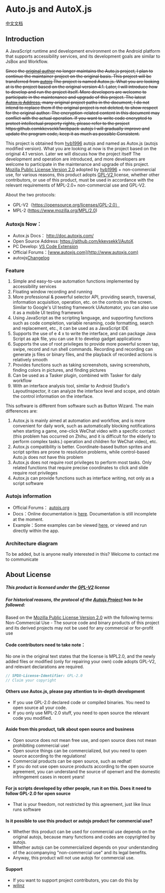 # Auto.js and AutoX.js
[中文文档](README_zh_CN.md)
## Introduction
A JavaScript runtime and development environment on the Android platform that supports accessibility services, 
and its development goals are similar to JsBox and Workflow.

 ~~Since the [original author](https://github.com/hyb1996) no longer maintains the Auto.js project,
 I plan to continue the maintainer project on the original basis. This project will be transferred 
 from [autojs](https://github.com/hyb1996/Auto.js) The project is named Autox.js. What you are looking 
 at is the project based on the original version 4.1. Later, I will introduce how to develop and 
 run the project itself. More developers are welcome to participate in the maintenance and upgrade 
 of this project. The latest [Autox.js Address](https://github.com/kkevsekk1/AutoX), many original project
 paths in the document, I do not intend to replace them if the original project is not deleted,
 to show respect for the original author. The encryption-related content in this document may 
 conflict with the actual operation. If you want to write code encrypted to protect intellectual 
 property rights, please refer to the project https:github.comkkevsekk1webpack-autojs I will gradually
 improve and update the program code, keep it as much as possible Consistent.~~

This project is obtained from [hyb1996](https://github.com/hyb1996/Auto.js) autojs and named as 
Autox.js (autojs modified version). What you are looking at now is the project based on the original
4.1 version. Later we will discuss how the project itself The development and operation are introduced,
and more developers are welcome to participate in the maintenance and upgrade of this project.
[Mozilla Public License Version 2.0](https://github.com/hyb1996/NoRootScriptDroid/blob/master/LICENSE.md)
adopted by [hyb1996](https://github.com/hyb1996/Auto.js) + non-commercial use, for various reasons, 
this product adopts [GPL-V2 ](https://opensource.org/licenses/GPL-2.0) license, whether other contributors,
or use of this product, must be used in accordance with the relevant requirements of MPL-2.0+ 
non-commercial use and GPL-V2.


About the two protocols:
* GPL-V2（https://opensource.org/licenses/GPL-2.0）
* MPL-2 (https://www.mozilla.org/MPL/2.0)

### Autoxjs Now：
* Autox.js Docs： http://doc.autoxjs.com/
* Open Source Address:  https://github.com/kkevsekk1/AutoX
* PC Develop: [VS Code Extension](https://marketplace.visualstudio.com/items?itemName=aaroncheng.auto-js-vsce-fixed)
* Official Forums：[www.autoxjs.com](http://www.autoxjs.com)
* autoxjs[Changelog](CHANGELOG.md)

### Feature
1. Simple and easy-to-use automation functions implemented by accessibility services
2. Floating window recording and running
3. More professional & powerful selector API, providing search, traversal, information acquisition, operation, etc. on the controls on the screen. Similar to Google's UI testing framework UiAutomator, you can also use it as a mobile UI testing framework
4. Using JavaScript as the scripting language, and supporting functions such as code completion, variable renaming, code formatting, search and replacement, etc., it can be used as a JavaScript IDE
5. Supports the use of e 4 x to write the interface, and can package Java Script as apk file, you can use it to develop gadget applications
6. Supports the use of root privileges to provide more powerful screen tap, swipe, record and run shell commands. Recording and recording can generate js files or binary files, and the playback of recorded actions is relatively smooth
7. Provides functions such as taking screenshots, saving screenshots, finding colors in pictures, and finding pictures
8. Can be used as a Tasker plugin, combined with Tasker for daily workflow
9. With an interface analysis tool, similar to Android Studio's LayoutInspector, it can analyze the interface level and scope, and obtain the control information on the interface.


This software is different from software such as Button Wizard. The main differences are:
1. Autox.js is mainly aimed at automation and workflow, and is more convenient for daily work, such as automatically blocking notifications when starting a game, one-click WeChat video with a specific contact (this problem has occurred on Zhihu, and it is difficult for the elderly to perform complex tasks.) operation and children for WeChat video), etc.
2. Autox.js compatibility is better. Coordinate-based button sprites and script sprites are prone to resolution problems, while control-based Auto.js does not have this problem
3. Autox.js does not require root privileges to perform most tasks. Only related functions that require precise coordinates to click and slide require root privileges
4. Autox.js can provide functions such as interface writing, not only as a script software


### Autojs information
* Official Forums： [autojs.org](http://www.autojs.org)
* Docs：Online documentation is [here](https://hyb1996.github.io/AutoJs-Docs/). Documentation is still incomplete at the moment.
* Example：Some examples can be viewed [here](https://github.com/hyb1996/NoRootScriptDroid/tree/master/app/src/main/assets/sample), or viewed and run directly within the app.

### Architecture diagram
To be added, but is anyone really interested in this? Welcome to contact me to communicate

## About License
##### This product is licensed under the [GPL-V2](https://opensource.org/licenses/GPL-2.0) license
##### For historical reasons, the protocol of the [Autojs Project](https://github.com/hyb1996/Auto.js) has to be followed:

Based on the [Mozilla Public License Version 2.0](https://github.com/hyb1996/NoRootScriptDroid/blob/master/LICENSE.md)
with the following terms: Non-Commercial Use - The source code and binary products of this project and its derived projects may not be used for any commercial or for-profit use

#### Code contributors need to take note：

No one in the original text states that the license is MPL2.0, and the newly added files or modified
(only for repairing your own) code adopts GPL-V2, and relevant declarations are required.
``` java
// SPDX-License-Identifier: GPL-2.0
// Claim your copyright
```
#### Others use Autox.js, please pay attention to in-depth development
* If you use GPL-2.0 declared code or compiled binaries. You need to open source all your code.
* If you only use MPL-2.0 stuff, you need to open source the relevant code you modified.
#### Aside from this product, talk about open source and business
* Open source does not mean free use, and open source does not mean prohibiting commercial use!
* Open source things can be commercialized, but you need to open source according to the regulations!
* Commercial products can be open source, such as redhat!
* If you do not use open source products according to the open source agreement, you can understand the source of openwrt and the domestic infringement cases in recent years!

#### For js scripts developed by other people, run it on this. Does it need to follow GPL-2.0 for open source
* That is your freedom, not restricted by this agreement, just like linux runs software

#### Is it possible to use this product or autojs product for commercial use?
* Whether this product can be used for commercial use depends on the original autojs, because many functions and codes are copyrighted by autojs.
* Whether autojs can be commercialized depends on your understanding of the accompanying "non-commercial use" and its legal benefits.
* Anyway, this product will not use autojs for commercial use.

#### Support
* If you want to support project contributors, you can do this by
* [wilinz](https://github.com/wilinz/Sponsor)

